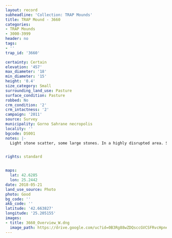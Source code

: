 ```yaml
---
layout: record
subheadline: 'Collection: TRAP Mounds'
title: TRAP Mound - 3660
categories:
- TRAP Mounds
- 3000-3999
header: no
tags:
- ''
trap_id: '3660'

certainty: Certain
elevation: '457'
max_diameter: '18'
min_diameter: '15'
height: '0.4'
size_category: Small
surrounding_land_use: Pasture
surface_condition: Pasture
robbed: No
crm_condition: '2'
crm_intactness: '2'
campaign: '2011'
source: Survey
municipality: Gorno Sahrane necropolis
locality: ''
bgcode: DS001
notes: |-
  Light stone scatter, some large stones. In a highly disrupted area. Several old robbers trenches.


rights: standard


maps:
  lat: 42.6285
  lon: 25.2442
date: 2018-05-21
land_use_source: Photo
photo: Good
bg_code: ''
akb_code: ''
latitude: '42.663827'
longitude: '25.205155'
images:
- title: 3660_Overview_W.dng
  image_path: https://drive.google.com/uc?id=0B3Rg88wZDQsccGVCSFRvcHpnelU
---
```

